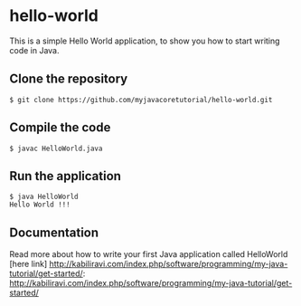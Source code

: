 # hello-world

This is a simple Hello World application, to show you how to start writing code in Java.

## Clone the repository
```
$ git clone https://github.com/myjavacoretutorial/hello-world.git
```

## Compile the code

```
$ javac HelloWorld.java
```

## Run the application

```
$ java HelloWorld
Hello World !!!
```

## Documentation
Read more about how to write your first Java application called HelloWorld [here link] http://kabiliravi.com/index.php/software/programming/my-java-tutorial/get-started/:
http://kabiliravi.com/index.php/software/programming/my-java-tutorial/get-started/

